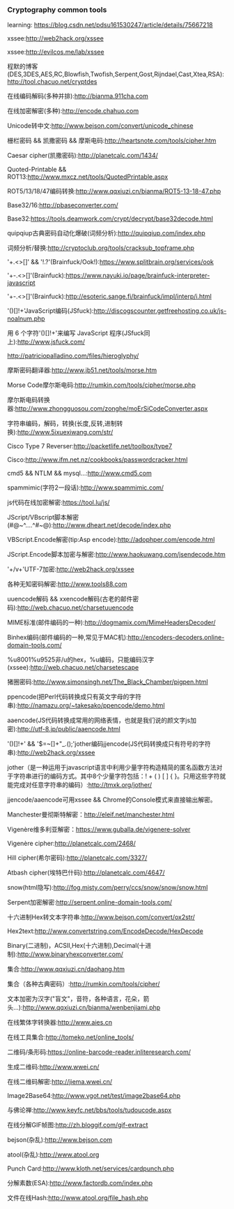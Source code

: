 ### Cryptography common tools

learning: https://blog.csdn.net/pdsu161530247/article/details/75667218

xssee:http://web2hack.org/xssee

xssee:http://evilcos.me/lab/xssee

程默的博客(DES,3DES,AES,RC,Blowfish,Twofish,Serpent,Gost,Rijndael,Cast,Xtea,RSA):http://tool.chacuo.net/cryptdes

在线编码解码(多种并排):http://bianma.911cha.com

在线加密解密(多种):http://encode.chahuo.com

Unicode转中文:http://www.bejson.com/convert/unicode_chinese

栅栏密码 && 凯撒密码 && 摩斯电码:http://heartsnote.com/tools/cipher.htm

Caesar cipher(凯撒密码):http://planetcalc.com/1434/

Quoted-Printable && ROT13:http://www.mxcz.net/tools/QuotedPrintable.aspx

ROT5/13/18/47编码转换:http://www.qqxiuzi.cn/bianma/ROT5-13-18-47.php

Base32/16:http://pbaseconverter.com/

Base32:https://tools.deamwork.com/crypt/decrypt/base32decode.html

quipqiup古典密码自动化爆破(词频分析):http://quipqiup.com/index.php

词频分析/替换:http://cryptoclub.org/tools/cracksub_topframe.php

'+.<>[]' && '!.?'(Brainfuck/Ook!):https://www.splitbrain.org/services/ook

'+-.<>[]'(Brainfuck):https://www.nayuki.io/page/brainfuck-interpreter-javascript

'+-.<>[]'(Brainfuck):http://esoteric.sange.fi/brainfuck/impl/interp/i.html

'()[]!+'JavaScript编码(JSfuck):http://discogscounter.getfreehosting.co.uk/js-noalnum.php

用 6 个字符'()[]!+'来编写 JavaScript 程序(JSfuck同上):http://www.jsfuck.com/

http://patriciopalladino.com/files/hieroglyphy/

摩斯密码翻译器:http://www.jb51.net/tools/morse.htm

Morse Code摩尔斯电码:http://rumkin.com/tools/cipher/morse.php

摩尔斯电码转换器:http://www.zhongguosou.com/zonghe/moErSiCodeConverter.aspx

字符串编码，解码，转换(长度,反转,进制转换):http://www.5ixuexiwang.com/str/

Cisco Type 7 Reverser:http://packetlife.net/toolbox/type7

Cisco:http://www.ifm.net.nz/cookbooks/passwordcracker.html

cmd5 && NTLM && mysql...:http://www.cmd5.com

spammimic(字符2一段话):http://www.spammimic.com/

js代码在线加密解密:https://tool.lu/js/

JScript/VBscript脚本解密(#@~^....^#~@):http://www.dheart.net/decode/index.php

VBScript.Encode解密(tip:Asp encode):http://adophper.com/encode.html

JScript.Encode脚本加密与解密:http://www.haokuwang.com/jsendecode.htm

'+/v+'UTF-7加密:http://web2hack.org/xssee

各种无知密码解密:http://www.tools88.com

uuencode解码 && xxencode解码(古老的邮件密码):http://web.chacuo.net/charsetuuencode

MIME标准(邮件编码的一种):http://dogmamix.com/MimeHeadersDecoder/

Binhex编码(邮件编码的一种,常见于MAC机):http://encoders-decoders.online-domain-tools.com/

%u8001%u9525非/u的hex，%u编码，只能编码汉字(xssee):http://web.chacuo.net/charsetescape

猪圈密码:http://www.simonsingh.net/The_Black_Chamber/pigpen.html

ppencode(把Perl代码转换成只有英文字母的字符串):http://namazu.org/~takesako/ppencode/demo.html

aaencode(JS代码转换成常用的网络表情，也就是我们说的颜文字js加密):http://utf-8.jp/public/aaencode.html

'()[]!+' && '$=~[]+"_.\();'jother编码jjencode(JS代码转换成只有符号的字符串):http://web2hack.org/xssee

jother（是一种运用于javascript语言中利用少量字符构造精简的匿名函数方法对于字符串进行的编码方式。其中8个少量字符包括：! + ( ) [ ] { }。只用这些字符就能完成对任意字符串的编码）:http://tmxk.org/jother/

jjencode/aaencode可用xssee && Chrome的Console模式来直接输出解密。

Manchester曼彻斯特解密：http://eleif.net/manchester.html

Vigenère维多利亚解密：https://www.guballa.de/vigenere-solver

Vigenère cipher:http://planetcalc.com/2468/

Hill cipher(希尔密码):http://planetcalc.com/3327/

Atbash cipher(埃特巴什码):http://planetcalc.com/4647/

snow(html隐写):http://fog.misty.com/perry/ccs/snow/snow/snow.html

Serpent加密解密:http://serpent.online-domain-tools.com/

十六进制Hex转文本字符串:http://www.bejson.com/convert/ox2str/

Hex2text:http://www.convertstring.com/EncodeDecode/HexDecode

Binary(二进制)，ACSII,Hex(十六进制),Decimal(十进制):http://www.binaryhexconverter.com/

集合:http://www.qqxiuzi.cn/daohang.htm

集合（各种古典密码）:http://rumkin.com/tools/cipher/

文本加密为汉字("盲文"，音符，各种语言，花朵，箭头...):http://www.qqxiuzi.cn/bianma/wenbenjiami.php

在线繁体字转换器:http://www.aies.cn

在线工具集合:http://tomeko.net/online_tools/

二维码/条形码:https://online-barcode-reader.inliteresearch.com/

生成二维码:http://www.wwei.cn/

在线二维码解密:http://jiema.wwei.cn/

Image2Base64:http://www.vgot.net/test/image2base64.php

与佛论禅:http://www.keyfc.net/bbs/tools/tudoucode.aspx

在线分解GIF帧图:http://zh.bloggif.com/gif-extract

bejson(杂乱):http://www.bejson.com

atool(杂乱):http://www.atool.org

Punch Card:http://www.kloth.net/services/cardpunch.php

分解素数(ESA):http://www.factordb.com/index.php

文件在线Hash:http://www.atool.org/file_hash.php


